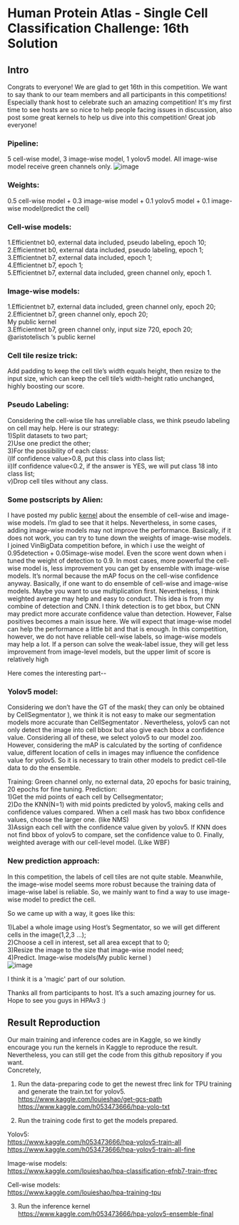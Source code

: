 # Human Protein Atlas - Single Cell Classification Challenge: 16th Solution

## Intro

Congrats to everyone! We are glad to get 16th in this competition. We want to say thank to our team members and all participants in this competitions! Especially thank host to celebrate such an amazing competition! It's my first time to see hosts are so nice to help people facing issues in discussion, also post some great kernels to help us dive into this competition! Great job everyone!

### Pipeline:
5 cell-wise model, 3 image-wise model, 1 yolov5 model. All image-wise model receive green channels only.
![image](.pics/img1.jpg)

### Weights:
0.5 cell-wise model + 0.3 image-wise model + 0.1 yolov5 model + 0.1 image-wise model(predict the cell)

### Cell-wise models:
1.Efficientnet b0, external data included, pseudo labeling, epoch 10;<br/>
2.Efficientnet b0, external data included, pseudo labeling, epoch 1;<br/>
3.Efficientnet b7, external data included, epoch 1;<br/>
4.Efficientnet b7, epoch 1;<br/>
5.Efficientnet b7, external data included, green channel only, epoch 1.<br/>

### Image-wise models:
1.Efficientnet b7, external data included, green channel only, epoch 20;<br/>
2.Efficientnet b7, green channel only, epoch 20;<br/>
My public kernel<br/>
3.Efficientnet b7, green channel only, input size 720, epoch 20;<br/>
@aristotelisch ‘s public kernel<br/>

### Cell tile resize trick:
Add padding to keep the cell tile’s width equals height, then resize to the input size, which can keep the cell tile’s width-height ratio unchanged, highly boosting our score.<br/>

### Pseudo Labeling:
Considering the cell-wise tile has unreliable class, we think pseudo labeling on cell may help. Here is our strategy:<br/>
1)Split datasets to two part;<br/>
2)Use one predict the other;<br/>
3)For the possibility of each class:<br/>
i)If confidence value>0.8, put this class into class list;<br/>
ii)If confidence value<0.2, if the answer is YES, we will put class 18 into class list;<br/>
v)Drop cell tiles without any class.<br/>

### Some postscripts by Alien:
I have posted my public [kernel](https://kaggle.com/h053473666/0-354-efnb7-classification-weights-0-4-0-6) about the ensemble of cell-wise and image-wise models. I’m glad to see that it helps. Nevertheless, in some cases, adding image-wise models may not improve the performance. Basically, if it does not work, you can try to tune down the weights of image-wise models. I joined VinBigData competition before, in which i use the weight of 0.95detection + 0.05image-wise model. Even the score went down when i tuned the weight of detection to 0.9. In most cases, more powerful the cell-wise model is, less improvement you can get by ensemble with image-wise models. It’s normal because the mAP focus on the cell-wise confidence anyway. Basically, if one want to do ensemble of cell-wise and image-wise models. Maybe you want to use multiplication first. Nevertheless, I think weighted average may help and easy to conduct. This idea is from my combine of detection and CNN. I think detection is to get bbox, but CNN may predict more accurate confidence value than detection. However, False positives becomes a main issue here. We will expect that image-wise model can help the performance a little bit and that is enough. In this competition, however, we do not have reliable cell-wise labels, so image-wise models may help a lot. If a person can solve the weak-label issue, they will get less improvement from image-level models, but the upper limit of score is relatively high

Here comes the interesting part--

### Yolov5 model:
Considering we don’t have the GT of the mask( they can only be obtained by CellSegmentator ), we think it is not easy to make our segmentation models more accurate than CellSegmentator . Nevertheless, yolov5 can not only detect the image into cell bbox but also give each bbox a confidence value. Considering all of these, we select yolov5 to our model zoo. However, considering the mAP is calculated by the sorting of confidence value, different location of cells in images may influence the confidence value for yolov5. So it is necessary to train other models to predict cell-tile data to do the ensemble.

Training: Green channel only, no external data, 20 epochs for basic training, 20 epochs for fine tuning.
Prediction:<br/>
1)Get the mid points of each cell by Cellsegmentator;<br/>
2)Do the KNN(N=1) with mid points predicted by yolov5, making cells and confidence values compared. When a cell mask has two bbox confidence values, choose the larger one. (like NMS)<br/>
3)Assign each cell with the confidence value given by yolov5. If KNN does not find bbox of yolov5 to compare, set the confidence value to 0. Finally, weighted average with our cell-level model. (Like WBF)<br/>

### New prediction approach:
In this competition, the labels of cell tiles are not quite stable. Meanwhile, the image-wise model seems more robust because the training data of image-wise label is reliable. So, we mainly want to find a way to use image-wise model to predict the cell.

So we came up with a way, it goes like this:<br/>

1)Label a whole image using Host’s Segmentator, so we will get different cells in the image(1,2,3 …);<br/>
2)Choose a cell in interest, set all area except that to 0;<br/>
3)Resize the image to the size that image-wise model need;<br/>
4)Predict. Image-wise models(My public kernel )<br/>
![image](.pics/img2.jpg)<br/>


I think it is a 'magic' part of our solution.<br/>

Thanks all from participants to host. It’s a such amazing journey for us. Hope to see you guys in HPAv3 :)<br/>

## Result Reproduction
Our main training and inference codes are in Kaggle, so we kindly encourage you run the kernels in Kaggle to reproduce the result. Nevertheless, you can still get the code from this github repository if you want.<br/>
Concretely, <br/>
1) Run the data-preparing code to get the newest tfrec link for TPU training and generate the train.txt for yolov5.<br/>
https://www.kaggle.com/louieshao/get-gcs-path<br/>
https://www.kaggle.com/h053473666/hpa-yolo-txt<br/>

2) Run the training code first to get the models prepared.<br/>

Yolov5:<br/>
https://www.kaggle.com/h053473666/hpa-yolov5-train-all <br/>
https://www.kaggle.com/h053473666/hpa-yolov5-train-all-fine <br/>

Image-wise models:<br/>
https://www.kaggle.com/louieshao/hpa-classification-efnb7-train-tfrec <br/>

Cell-wise models: <br/>
https://www.kaggle.com/louieshao/hpa-training-tpu <br/>

3) Run the inference kernel <br/>
https://www.kaggle.com/h053473666/hpa-yolov5-ensemble-final <br/>
